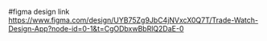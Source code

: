 #figma design link
https://www.figma.com/design/UYB75Zg9JbC4jNVxcX0Q7T/Trade-Watch-Design-App?node-id=0-1&t=CgODbxwBbRlQ2DaE-0
